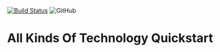 [![Build Status](https://www.travis-ci.com/wu0916/design-pattern.svg?branch=master)](https://www.travis-ci.com/wu0916/design-pattern)
![GitHub](https://img.shields.io/github/license/wu0916/quickstart)

# All Kinds Of Technology Quickstart
